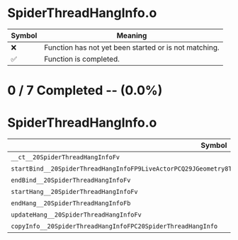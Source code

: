 # SpiderThreadHangInfo.o
| Symbol | Meaning 
| ------------- | ------------- 
| :x: | Function has not yet been started or is not matching. 
| :white_check_mark: | Function is completed. 


# 0 / 7 Completed -- (0.0%)
# SpiderThreadHangInfo.o
| Symbol | Decompiled? |
| ------------- | ------------- |
| `__ct__20SpiderThreadHangInfoFv` | :x: |
| `startBind__20SpiderThreadHangInfoFP9LiveActorPCQ29JGeometry8TVec3<f>P16SpiderThreadPartlRCQ29JGeometry8TVec3<f>l` | :x: |
| `endBind__20SpiderThreadHangInfoFv` | :x: |
| `startHang__20SpiderThreadHangInfoFv` | :x: |
| `endHang__20SpiderThreadHangInfoFb` | :x: |
| `updateHang__20SpiderThreadHangInfoFv` | :x: |
| `copyInfo__20SpiderThreadHangInfoFPC20SpiderThreadHangInfo` | :x: |
